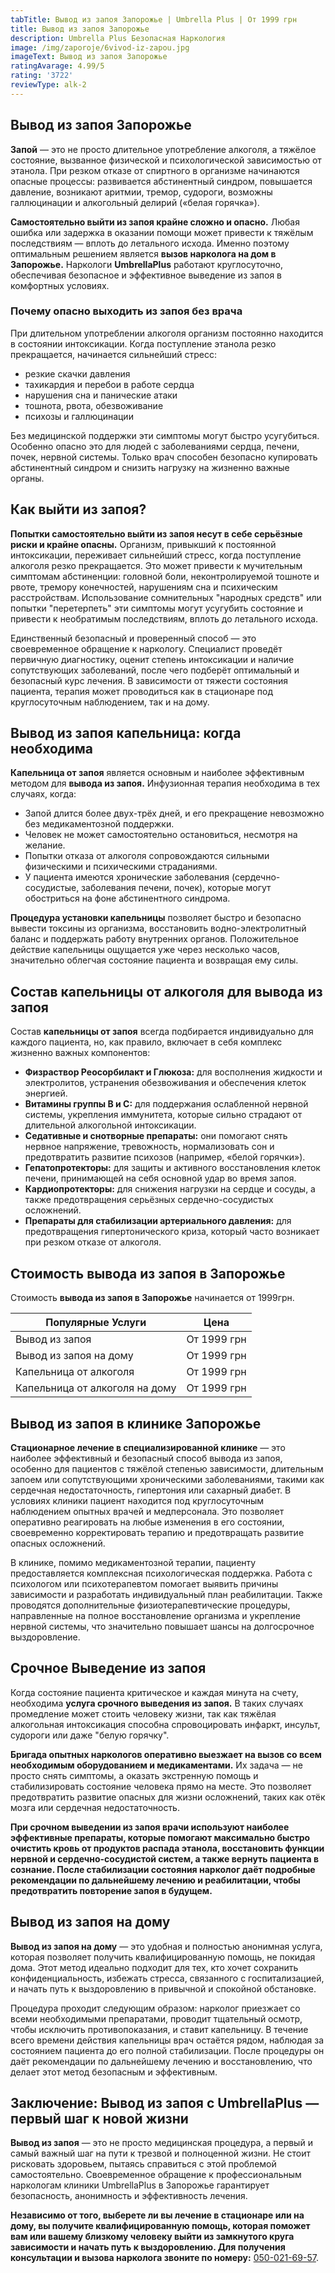 ```yaml
---
tabTitle: Вывод из запоя Запорожье | Umbrella Plus | От 1999 грн
title: Вывод из запоя Запорожье
description: Umbrella Plus Безопасная Наркология
image: /img/zaporoje/6vivod-iz-zapou.jpg
imageText: Вывод из запоя Запорожье
ratingAvarage: 4.99/5
rating: '3722'
reviewType: alk-2
---
```


## Вывод из запоя Запорожье

**Запой** — это не просто длительное употребление алкоголя, а тяжёлое состояние, вызванное физической и психологической зависимостью от этанола. При резком отказе от спиртного в организме начинаются опасные процессы: развивается абстинентный синдром, повышается давление, возникают аритмии, тремор, судороги, возможны галлюцинации и алкогольный делирий («белая горячка»).

**Самостоятельно выйти из запоя крайне сложно и опасно.** Любая ошибка или задержка в оказании помощи может привести к тяжёлым последствиям — вплоть до летального исхода. Именно поэтому оптимальным решением является **вызов нарколога на дом в Запорожье.** Наркологи **UmbrellaPlus** работают круглосуточно, обеспечивая безопасное и эффективное выведение из запоя в комфортных условиях.

### Почему опасно выходить из запоя без врача

При длительном употреблении алкоголя организм постоянно находится в состоянии интоксикации. Когда поступление этанола резко прекращается, начинается сильнейший стресс:

* резкие скачки давления
* тахикардия и перебои в работе сердца
* нарушения сна и панические атаки
* тошнота, рвота, обезвоживание
* психозы и галлюцинации

Без медицинской поддержки эти симптомы могут быстро усугубиться. Особенно опасно это для людей с заболеваниями сердца, печени, почек, нервной системы. Только врач способен безопасно купировать абстинентный синдром и снизить нагрузку на жизненно важные органы.

## Как выйти из запоя?

**Попытки самостоятельно выйти из запоя несут в себе серьёзные риски и крайне опасны.** Организм, привыкший к постоянной интоксикации, переживает сильнейший стресс, когда поступление алкоголя резко прекращается. Это может привести к мучительным симптомам абстиненции: головной боли, неконтролируемой тошноте и рвоте, тремору конечностей, нарушениям сна и психическим расстройствам. Использование сомнительных "народных средств" или попытки "перетерпеть" эти симптомы могут усугубить состояние и привести к необратимым последствиям, вплоть до летального исхода.

Единственный безопасный и проверенный способ — это своевременное обращение к наркологу. Специалист проведёт первичную диагностику, оценит степень интоксикации и наличие сопутствующих заболеваний, после чего подберёт оптимальный и безопасный курс лечения. В зависимости от тяжести состояния пациента, терапия может проводиться как в стационаре под круглосуточным наблюдением, так и на дому.

## Вывод из запоя капельница: когда необходима

**Капельница от запоя** является основным и наиболее эффективным методом для **вывода из запоя.** Инфузионная терапия необходима в тех случаях, когда:

* Запой длится более двух-трёх дней, и его прекращение невозможно без медикаментозной поддержки.
* Человек не может самостоятельно остановиться, несмотря на желание.
* Попытки отказа от алкоголя сопровождаются сильными физическими и психическими страданиями.
* У пациента имеются хронические заболевания (сердечно-сосудистые, заболевания печени, почек), которые могут обостриться на фоне абстинентного синдрома.

**Процедура установки капельницы** позволяет быстро и безопасно вывести токсины из организма, восстановить водно-электролитный баланс и поддержать работу внутренних органов. Положительное действие капельницы ощущается уже через несколько часов, значительно облегчая состояние пациента и возвращая ему силы.

## Состав капельницы от алкоголя для вывода из запоя

Состав **капельницы от запоя** всегда подбирается индивидуально для каждого пациента, но, как правило, включает в себя комплекс жизненно важных компонентов:

* **Физраствор Реосорбилакт и Глюкоза:** для восполнения жидкости и электролитов, устранения обезвоживания и обеспечения клеток энергией.
* **Витамины группы B и C:** для поддержания ослабленной нервной системы, укрепления иммунитета, которые сильно страдают от длительной алкогольной интоксикации.
* **Седативные и снотворные препараты:** они помогают снять нервное напряжение, тревожность, нормализовать сон и предотвратить развитие психозов (например, «белой горячки»).
* **Гепатопротекторы:** для защиты и активного восстановления клеток печени, принимающей на себя основной удар во время запоя.
* **Кардиопротекторы:** для снижения нагрузки на сердце и сосуды, а также предотвращения серьёзных сердечно-сосудистых осложнений.
* **Препараты для стабилизации артериального давления:** для предотвращения гипертонического криза, который часто возникает при резком отказе от алкоголя.

## Стоимость вывода из запоя в Запорожье

Стоимость **вывода из запоя в Запорожье** начинается от 1999грн.

| Популярные Услуги              | Цена        |
| ------------------------------ | ----------- |
| Вывод из запоя                 | От 1999 грн |
| Вывод из запоя на дому         | От 1999 грн |
| Капельница от алкоголя         | От 1999 грн |
| Капельница от алкоголя на дому | От 1999 грн |

## Вывод из запоя в клинике Запорожье

**Стационарное лечение в специализированной клинике** — это наиболее эффективный и безопасный способ вывода из запоя, особенно для пациентов с тяжёлой степенью зависимости, длительным запоем или сопутствующими хроническими заболеваниями, такими как сердечная недостаточность, гипертония или сахарный диабет. В условиях клиники пациент находится под круглосуточным наблюдением опытных врачей и медперсонала. Это позволяет оперативно реагировать на любые изменения в его состоянии, своевременно корректировать терапию и предотвращать развитие опасных осложнений.

В клинике, помимо медикаментозной терапии, пациенту предоставляется комплексная психологическая поддержка. Работа с психологом или психотерапевтом помогает выявить причины зависимости и разработать индивидуальный план реабилитации. Также проводятся дополнительные физиотерапевтические процедуры, направленные на полное восстановление организма и укрепление нервной системы, что значительно повышает шансы на долгосрочное выздоровление.

## Срочное Выведение из запоя

Когда состояние пациента критическое и каждая минута на счету, необходима **услуга срочного выведения из запоя.** В таких случаях промедление может стоить человеку жизни, так как тяжёлая алкогольная интоксикация способна спровоцировать инфаркт, инсульт, судороги или даже "белую горячку".

**Бригада опытных наркологов оперативно выезжает на вызов со всем необходимым оборудованием и медикаментами.** Их задача — не просто снять симптомы, а оказать экстренную помощь и стабилизировать состояние человека прямо на месте. Это позволяет предотвратить развитие опасных для жизни осложнений, таких как отёк мозга или сердечная недостаточность.

**При срочном выведении из запоя врачи используют наиболее эффективные препараты, которые помогают максимально быстро очистить кровь от продуктов распада этанола, восстановить функции нервной и сердечно-сосудистой систем, а также вернуть пациента в сознание. После стабилизации состояния нарколог даёт подробные рекомендации по дальнейшему лечению и реабилитации, чтобы предотвратить повторение запоя в будущем.**

## Вывод из запоя на дому

**Вывод из запоя на дому** — это удобная и полностью анонимная услуга, которая позволяет получить квалифицированную помощь, не покидая дома. Этот метод идеально подходит для тех, кто хочет сохранить конфиденциальность, избежать стресса, связанного с госпитализацией, и начать путь к выздоровлению в привычной и спокойной обстановке.

Процедура проходит следующим образом: нарколог приезжает со всеми необходимыми препаратами, проводит тщательный осмотр, чтобы исключить противопоказания, и ставит капельницу. В течение всего времени действия капельницы врач остаётся рядом, наблюдая за состоянием пациента до его полной стабилизации. После процедуры он даёт рекомендации по дальнейшему лечению и восстановлению, что делает этот метод безопасным и эффективным.

## Заключение: Вывод из запоя с UmbrellaPlus — первый шаг к новой жизни

**Вывод из запоя** — это не просто медицинская процедура, а первый и самый важный шаг на пути к трезвой и полноценной жизни. Не стоит рисковать здоровьем, пытаясь справиться с этой проблемой самостоятельно. Своевременное обращение к профессиональным наркологам клиники UmbrellaPlus в Запорожье гарантирует безопасность, анонимность и эффективность лечения.

**Независимо от того, выберете ли вы лечение в стационаре или на дому, вы получите квалифицированную помощь, которая поможет вам или вашему близкому человеку выйти из замкнутого круга зависимости и начать путь к выздоровлению. Для получения консультации и вызова нарколога звоните по номеру:** [050-021-69-57](tel:0500216957).
